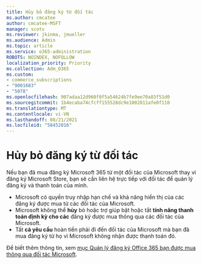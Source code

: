 ```yaml
---
title: Hủy bỏ đăng ký từ đối tác
ms.author: cmcatee
author: cmcatee-MSFT
manager: scotv
ms.reviewer: jkinma, jmueller
ms.audience: Admin
ms.topic: article
ms.service: o365-administration
ROBOTS: NOINDEX, NOFOLLOW
localization_priority: Priority
ms.collection: Adm_O365
ms.custom:
- commerce_subscriptions
- "9001683"
- "5078"
ms.openlocfilehash: 907adaa12d960f0f5a54624b7fe9ee70a83f51d0
ms.sourcegitcommit: 1b4ecaba74cfcff155528dc9e1002011afe0f110
ms.translationtype: MT
ms.contentlocale: vi-VN
ms.lasthandoff: 08/21/2021
ms.locfileid: "58452016"
---
```

# <a name="cancel-subscription-from-partner"></a>Hủy bỏ đăng ký từ đối tác

Nếu bạn đã mua đăng ký Microsoft 365 từ một đối tác của Microsoft thay vì đăng ký Microsoft Store, bạn sẽ cần liên hệ trực tiếp với đối tác để quản lý đăng ký và thanh toán của mình.

- Microsoft có quyền truy nhập hạn chế và khả năng hiển thị của các đăng ký được mua từ các đối tác của Microsoft. 
- Microsoft không thể **hủy** bỏ hoặc trợ giúp bật hoặc tắt **tính năng thanh toán định kỳ cho các** đăng ký được mua thông qua các đối tác của Microsoft. 
- Tất **cả yêu cầu** hoàn tiền phải đi đến đối tác của Microsoft mà bạn đã mua đăng ký từ họ vì Microsoft không nhận được thanh toán đó. 

Để biết thêm thông tin, xem [mục Quản lý đăng ký Office 365 bạn được mua thông qua đối tác Microsoft](https://support.microsoft.com/help/4230739/microsoft-account-manage-office-365-subscription-from-third-party). 
